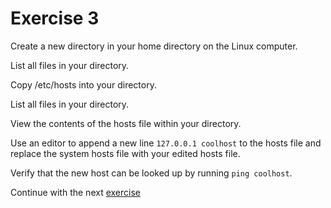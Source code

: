 # Exercise 3

Create a new directory in your home directory on the Linux computer.

List all files in your directory.

Copy /etc/hosts into your directory.

List all files in your directory.

View the contents of the hosts file within your directory.

Use an editor to append a new line `127.0.0.1 coolhost` to the hosts file and
replace the system hosts file with your edited hosts file.

Verify that the new host can be looked up by running `ping coolhost`.

Continue with the next [exercise](04.md)

